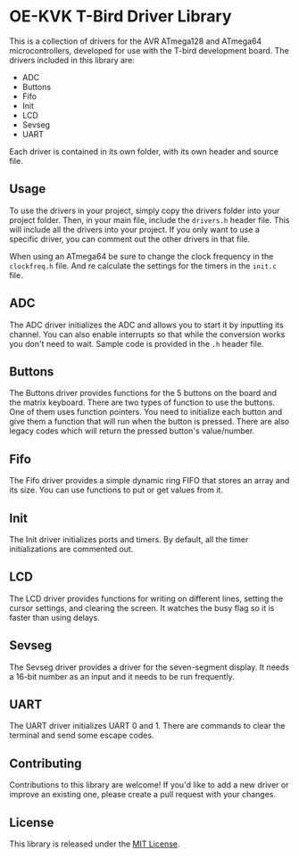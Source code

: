 # OE-KVK T-Bird Driver Library

This is a collection of drivers for the AVR ATmega128 and ATmega64 microcontrollers, developed for use with the T-bird development board. The drivers included in this library are:

- ADC
- Buttons
- Fifo
- Init
- LCD
- Sevseg
- UART

Each driver is contained in its own folder, with its own header and source file. 

## Usage

To use the drivers in your project, simply copy the drivers folder into your project folder. Then, in your main file, include the `drivers.h` header file. This will include all the drivers into your project. If you only want to use a specific driver, you can comment out the other drivers in that file.

When using an ATmega64 be sure to change the clock frequency in the `clockfreq.h` file. And re calculate the settings for the timers in the `init.c` file.



## ADC

The ADC driver initializes the ADC and allows you to start it by inputting its channel. You can also enable interrupts so that while the conversion works you don't need to wait. Sample code is provided in the `.h` header file.

## Buttons

The Buttons driver provides functions for the 5 buttons on the board and the matrix keyboard. There are two types of function to use the buttons. One of them uses function pointers. You need to initialize each button and give them a function that will run when the button is pressed. There are also legacy codes which will return the pressed button's value/number.

## Fifo

The Fifo driver provides a simple dynamic ring FIFO that stores an array and its size. You can use functions to put or get values from it.

## Init

The Init driver initializes ports and timers. By default, all the timer initializations are commented out.

## LCD

The LCD driver provides functions for writing on different lines, setting the cursor settings, and clearing the screen. It watches the busy flag so it is faster than using delays.

## Sevseg

The Sevseg driver provides a driver for the seven-segment display. It needs a 16-bit number as an input and it needs to be run frequently.

## UART

The UART driver initializes UART 0 and 1. There are commands to clear the terminal and send some escape codes.

## Contributing

Contributions to this library are welcome! If you'd like to add a new driver or improve an existing one, please create a pull request with your changes.

## License

This library is released under the [MIT License](LICENSE).
